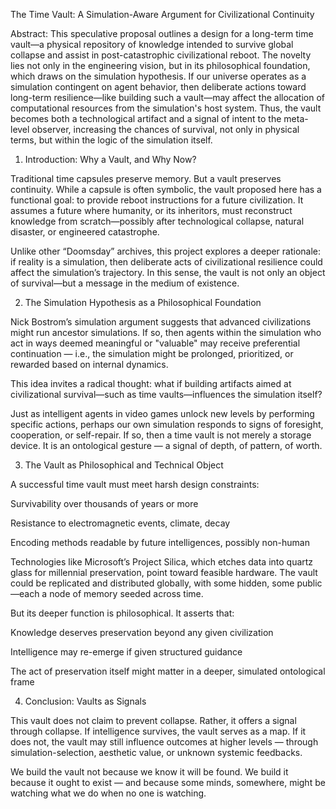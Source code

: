 The Time Vault: A Simulation-Aware Argument for Civilizational Continuity

Abstract:
This speculative proposal outlines a design for a long-term time vault—a physical repository of knowledge intended to survive global collapse and assist in post-catastrophic civilizational reboot. The novelty lies not only in the engineering vision, but in its philosophical foundation, which draws on the simulation hypothesis. If our universe operates as a simulation contingent on agent behavior, then deliberate actions toward long-term resilience—like building such a vault—may affect the allocation of computational resources from the simulation's host system. Thus, the vault becomes both a technological artifact and a signal of intent to the meta-level observer, increasing the chances of survival, not only in physical terms, but within the logic of the simulation itself.

1. Introduction: Why a Vault, and Why Now?

Traditional time capsules preserve memory. But a vault preserves continuity. While a capsule is often symbolic, the vault proposed here has a functional goal: to provide reboot instructions for a future civilization. It assumes a future where humanity, or its inheritors, must reconstruct knowledge from scratch—possibly after technological collapse, natural disaster, or engineered catastrophe.

Unlike other “Doomsday” archives, this project explores a deeper rationale: if reality is a simulation, then deliberate acts of civilizational resilience could affect the simulation’s trajectory. In this sense, the vault is not only an object of survival—but a message in the medium of existence.

2. The Simulation Hypothesis as a Philosophical Foundation

Nick Bostrom’s simulation argument suggests that advanced civilizations might run ancestor simulations. If so, then agents within the simulation who act in ways deemed meaningful or "valuable" may receive preferential continuation — i.e., the simulation might be prolonged, prioritized, or rewarded based on internal dynamics.

This idea invites a radical thought: what if building artifacts aimed at civilizational survival—such as time vaults—influences the simulation itself?

Just as intelligent agents in video games unlock new levels by performing specific actions, perhaps our own simulation responds to signs of foresight, cooperation, or self-repair. If so, then a time vault is not merely a storage device. It is an ontological gesture — a signal of depth, of pattern, of worth.

3. The Vault as Philosophical and Technical Object

A successful time vault must meet harsh design constraints:

Survivability over thousands of years or more

Resistance to electromagnetic events, climate, decay

Encoding methods readable by future intelligences, possibly non-human

Technologies like Microsoft’s Project Silica, which etches data into quartz glass for millennial preservation, point toward feasible hardware. The vault could be replicated and distributed globally, with some hidden, some public—each a node of memory seeded across time.

But its deeper function is philosophical. It asserts that:

Knowledge deserves preservation beyond any given civilization

Intelligence may re-emerge if given structured guidance

The act of preservation itself might matter in a deeper, simulated ontological frame

4. Conclusion: Vaults as Signals

This vault does not claim to prevent collapse. Rather, it offers a signal through collapse. If intelligence survives, the vault serves as a map. If it does not, the vault may still influence outcomes at higher levels — through simulation-selection, aesthetic value, or unknown systemic feedbacks.

We build the vault not because we know it will be found. We build it because it ought to exist — and because some minds, somewhere, might be watching what we do when no one is watching.

